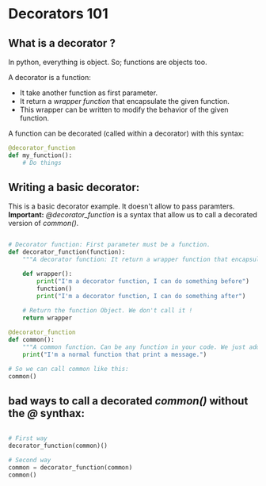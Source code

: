 # Decorators 101

## What is a decorator ?
In python, everything is object. So; functions are objects too.

A decorator is a function:
 - It take another function as first parameter.
 - It return a *wrapper function* that encapsulate the given function.
 - This wrapper can be written to modify the behavior of the given function.

A function can be decorated (called within a decorator) with this syntax:
```Python
@decorator_function
def my_function():
    # Do things
```
## Writing a basic decorator:

This is a basic decorator example. It doesn't allow to pass paramters.
**Important:** *@decorator_function* is a syntax that allow us to call a decorated version of *common()*.

```Python

# Decorator function: First parameter must be a function.
def decorator_function(function):
    """A decorator function: It return a wrapper function that encapsulate your function, and allow to modify its behavior"""

    def wrapper():
        print("I'm a decorator function, I can do something before")
        function()
        print("I'm a decorator function, I can do something after")
    
    # Return the function Object. We don't call it !
    return wrapper

@decorator_function
def common():
    """A common function. Can be any function in your code. We just add @decorator_function tp decorate it."""
    print("I'm a normal function that print a message.")

# So we can call common like this:
common()

```

## bad ways to call a decorated *common()* without the *@* synthax:
```Python

# First way
decorator_function(common)()

# Second way
common = decorator_function(common)
common()
```
